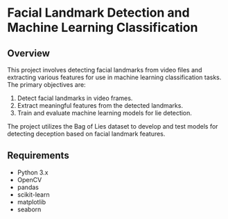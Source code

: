 # Facial Landmark Detection and Machine Learning Classification

## Overview

This project involves detecting facial landmarks from video files and extracting various features for use in machine learning classification tasks. The primary objectives are:

1. Detect facial landmarks in video frames.
2. Extract meaningful features from the detected landmarks.
3. Train and evaluate machine learning models for lie detection.

The project utilizes the Bag of Lies dataset to develop and test models for detecting deception based on facial landmark features.

## Requirements

- Python 3.x
- OpenCV
- pandas
- scikit-learn
- matplotlib
- seaborn

